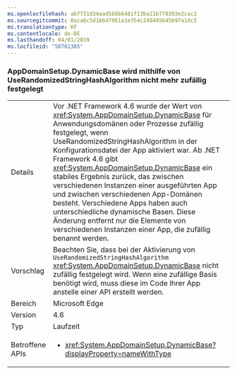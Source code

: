 ```yaml
---
ms.openlocfilehash: ab7731d34aad5b6b6481f13ba11b778393e2cac2
ms.sourcegitcommit: 0aca6c5d166d7961a1e354c248495645b97a1dc5
ms.translationtype: HT
ms.contentlocale: de-DE
ms.lasthandoff: 04/01/2019
ms.locfileid: "58761385"
---
```

### <a name="appdomainsetupdynamicbase-is-no-longer-randomized-by-userandomizedstringhashalgorithm"></a>AppDomainSetup.DynamicBase wird mithilfe von UseRandomizedStringHashAlgorithm nicht mehr zufällig festgelegt

|   |   |
|---|---|
|Details|Vor .NET Framework 4.6 wurde der Wert von <xref:System.AppDomainSetup.DynamicBase> für Anwendungsdomänen oder Prozesse zufällig festgelegt, wenn UseRandomizedStringHashAlgorithm in der Konfigurationsdatei der App aktiviert war. Ab .NET Framework 4.6 gibt <xref:System.AppDomainSetup.DynamicBase> ein stabiles Ergebnis zurück, das zwischen verschiedenen Instanzen einer ausgeführten App und zwischen verschiedenen App-Domänen besteht. Verschiedene Apps haben auch unterschiedliche dynamische Basen. Diese Änderung entfernt nur die Elemente von verschiedenen Instanzen einer App, die zufällig benannt werden.|
|Vorschlag|Beachten Sie, dass bei der Aktivierung von <code>UseRandomizedStringHashAlgorithm</code> <xref:System.AppDomainSetup.DynamicBase> nicht zufällig festgelegt wird. Wenn eine zufällige Basis benötigt wird, muss diese im Code Ihrer App anstelle einer API erstellt werden.|
|Bereich|Microsoft Edge|
|Version|4.6|
|Typ|Laufzeit|
|Betroffene APIs|<ul><li><xref:System.AppDomainSetup.DynamicBase?displayProperty=nameWithType></li></ul>|


